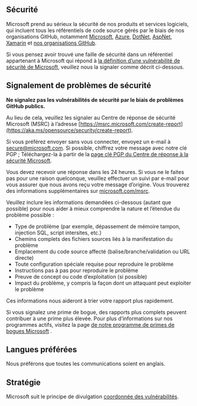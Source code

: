 <!-- BEGIN MICROSOFT SECURITY.MD V0.0.8 BLOCK -->

## <a name="security"></a>Sécurité

Microsoft prend au sérieux la sécurité de nos produits et services logiciels, qui incluent tous les référentiels de code source gérés par le biais de nos organisations GitHub, notamment [Microsoft](https://github.com/microsoft), [Azure](https://github.com/Azure), [DotNet](https://github.com/dotnet), [AspNet](https://github.com/aspnet), [Xamarin](https://github.com/xamarin) et [nos organisations GitHub](https://opensource.microsoft.com/).

Si vous pensez avoir trouvé une faille de sécurité dans un référentiel appartenant à Microsoft qui répond à [la définition d’une vulnérabilité de sécurité de Microsoft](https://aka.ms/opensource/security/definition), veuillez nous la signaler comme décrit ci-dessous.

## <a name="reporting-security-issues"></a>Signalement de problèmes de sécurité

**Ne signalez pas les vulnérabilités de sécurité par le biais de problèmes GitHub publics.**

Au lieu de cela, veuillez les signaler au Centre de réponse de sécurité Microsoft (MSRC) à l’adresse [https://msrc.microsoft.com/create-report](https://aka.ms/opensource/security/create-report).

Si vous préférez envoyer sans vous connecter, envoyez un e-mail à [secure@microsoft.com](mailto:secure@microsoft.com).  Si possible, chiffrez votre message avec notre clé PGP ; Téléchargez-la à partir de la [page clé PGP du Centre de réponse à la sécurité Microsoft](https://aka.ms/opensource/security/pgpkey).

Vous devez recevoir une réponse dans les 24 heures. Si vous ne le faites pas pour une raison quelconque, veuillez effectuer un suivi par e-mail pour vous assurer que nous avons reçu votre message d’origine. Vous trouverez des informations supplémentaires sur [microsoft.com/msrc](https://aka.ms/opensource/security/msrc). 

Veuillez inclure les informations demandées ci-dessous (autant que possible) pour nous aider à mieux comprendre la nature et l’étendue du problème possible :

  * Type de problème (par exemple, dépassement de mémoire tampon, injection SQL, script intersites, etc.)
  * Chemins complets des fichiers sources liés à la manifestation du problème
  * Emplacement du code source affecté (balise/branche/validation ou URL directe)
  * Toute configuration spéciale requise pour reproduire le problème
  * Instructions pas à pas pour reproduire le problème
  * Preuve de concept ou code d’exploitation (si possible)
  * Impact du problème, y compris la façon dont un attaquant peut exploiter le problème

Ces informations nous aideront à trier votre rapport plus rapidement.

Si vous signalez une prime de bogue, des rapports plus complets peuvent contribuer à une prime plus élevée. Pour plus d’informations sur nos programmes actifs, visitez la page [de notre programme de primes de bogues Microsoft](https://aka.ms/opensource/security/bounty) .

## <a name="preferred-languages"></a>Langues préférées

Nous préférons que toutes les communications soient en anglais.

## <a name="policy"></a>Stratégie

Microsoft suit le principe de divulgation [coordonnée des vulnérabilités](https://aka.ms/opensource/security/cvd).

<!-- END MICROSOFT SECURITY.MD BLOCK -->
